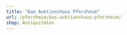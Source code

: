 ```yaml
---
title: "Das Auktionshaus Pforzheim"
url: /pforzheim/das-auktionshaus-pforzheim/
shop: Antiquitäten
---
```

